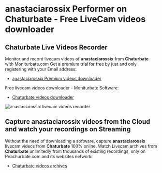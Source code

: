 # anastaciarossix Performer on Chaturbate - Free LiveCam videos downloader

## Chaturbate Live Videos Recorder

Monitor and record livecam videos of **anastaciarossix** from **Chaturbate** with Moniturbate.com
Get a premium trial for free by just and only registering with your Email address:
* [anastaciarossix Premium videos downloader](https://moniturbate.com/request-demo-licence-key.html)

Free livecam videos downloader - Moniturbate Software:
* [Chaturbate videos downloader](https://moniturbate.com/moniturbate-download-software.html)

![anastaciarossix livecam videos recorder](https://peachurnet.com/templates/moniturbate-software.png)


## Capture anastaciarossix videos from the Cloud and watch your recordings on Streaming

Without the need of downloading a software, capture **anastaciarossix** livecam videos from **Chaturbate** 100% online.
Watch Livecam archives from **Chaturbate** unlimitedly from thousands of existing recordings, only on Peachurbate.com and its websites network:
* [Chaturbate videos archives](https://peachurnet.com/)